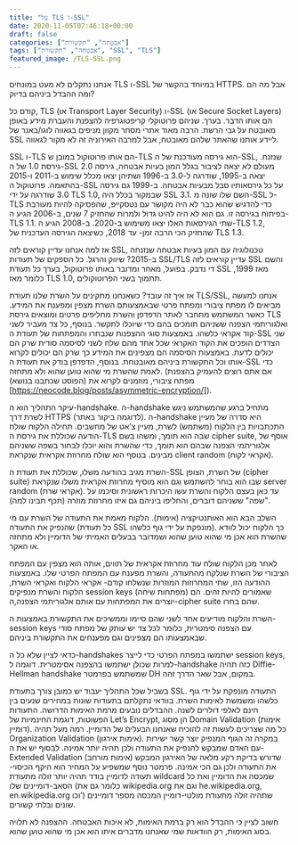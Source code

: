 ```yaml
---
title: "על TLS ו-SSL"
date: 2020-11-05T07:46:18+00:00
draft: false
categories: ["אבטחה", "תקשורת"]
tags: ["אבטחה", "תקשורת", "SSL", "TLS"]
featured_image: /TLS-SSL.png
---
```


אנחנו נתקלים לא מעט במונחים TLS ו-SSL במיוחד בהקשר של HTTPS. אבל מה הם ומה ההבדל ביניהם בדיוק?

קודם כל, TLS (או Transport Layer Security) ו-SSL (או Secure Socket Layers) הם אותו הדבר. בערך. שניהם פרוטוקלי קריפטוגרפיה להצפנת והעברת מידע באופן מאובטח על גבי הרשת. הרבה מאוד אתרי מסחר מקוון מניפים בגאווה לוגו/באנר של SSL ליידע אותנו שהאתר שלהם מאובטח, אבל למרבה האירוניה זה לא מקור לגאווה. 

SSL ו-TLS הם אותו פרוטוקול במובן ש-TLS הוא גירסה מעודכנת של ה-SSL, שנזנח. גירסת 1.0 של ה-SSL מעולם לא יצאה לציבור בגלל המון בעיות אבטחה, גירסה 2.0 יצאה ב-1995, שודרגה ל-3.0 ב-1996 ושתיהן יצאו מכלל שימוש ב-2011 ו-2015 בהתאמה. פרוטוקול ה-SSL על כל גירסאותיו סבל מבעיות אבטחה. ב-1999 גם גירסה 3.0 שודרגה על ידי TLS 1.0, שבמקור בכלל היה SSL 3.1. השם שלו שונה מ-SSL ל-TLS כדי להדגיש שהוא כבר לא היה מקושר עם נטסקייפ, שהפסיקה להיות מעורבת בפיתוח בגירסה זו. גם הוא לא היה להיט גדול ולמרות שהחזיק 7 שנים, ב-2006 הגיע ה-TLS 1.1. שתי הגירסאות האלו יצאו משימוש ב-2020. ב-2008 הגיע ה-TLS 1.2, שהחזיק הכי הרבה זמן- עד 2018, כשיצאה הגירסה העדכנית של TLS 1.3.

אז למה אנחנו עדיין קוראים לזה SSL, טכנולוגיה עם המון בעיות אבטחה שנזנחה ב-2015? שיווק והרגל. כל הספקים של תעודות SSL/TLS עדיין קוראים לזה SSL והשם די נדבק. בפועל, מאחר ומדובר באותו פרוטוקול, בערך כל תעודת SSL מאז 1999, כלומר מאז TLS 1.0, תתמוך בשני הפרוטוקולים.

אז איך זה עובד? כשאנחנו מתקינים על השרת שלנו תעודת TLS/SSL, אנחנו למעשה מביאים לו מפתח ציבורי ומפתח פרטי שבאמצעותם השרת מצפין ומפענח את המידע. כאשר המשתמש מתחבר לאתר הדפדפן והשרת מחליפים פרטים ומוצאים גירסת TLS ואלגוריתמי הצפנה ששניהם תומכים בהם כדי שיוכלו לתקשר. בנוסף, כל צד מעביר לשני קוד אקראי כלשהו. באמצעות סוגי ההצפנות שנבחרו והמפתחות של תעודת ה-SSL שני הצדדים הופכים את הקוד האקראי שכל אחד מהם שלח לשני לסיסמה סודית שרק הם יכולים לדעת. באמצעות הסיסמה הם מצפינים את המידע כך שרק הם יכולים לקרוא אותו וכל התקשורת ביניהם מאובטחת. בנוסף, הדפדפן בודק את תעודת ה-SSL כדי לאמת שהשרת מי שהוא טוען שהוא ולא מתחזה. (אם אתם רוצים להעמיק בהצפנת מפתח ציבורי, מוזמנים לקרוא את (הפוסט שכתבנו בנושא)[https://neocode.blog/posts/asymmetric-encryption/]).

עיקר התהליך הוא ה-handshake. ה-handshake מתחיל ברגע שהמשתמש ניגש לשרת דרך HTTPS (לדוגמה ביקור באתר). ה-handshake היא סדרה של מעיין התכתבויות בין הלקוח (משתמש)  לשרת, מעיין צ’אט של מחשבים. תחילה הלקוח שולח הודעה שכוללת את גירסת ה-TLS שבה הוא תומך, ומשהו בשם cipher suite, אוסף של אלגוריתמי הצפנה שבהם הוא תומך, כדי שהשרת והוא יוכלו לבחור בשפה ששניהם מבינים. בנוסף הוא שולח מחרוזת אקראית שנקראת client random (אקראי לקוח).

השרת מגיב בהודעה משלו, שכוללת את תעודת ה-SSL של השרת, הצופן (cipher suite)  שבו הוא בוחר להשתמש וגם הוא מוסיף מחרוזת אקראית משלו שנקראת server random (אקראי שרת). עד כאן בעצם הלקוח והשרת עשו היכרות ראשונית וסיכמו על "שפה" ששניהם דוברים, והחליפו ביניהם גם איזו מחרוזת מוזרה (תכף תבינו למה).

השלב הבא הוא האותנטיקציה (אימות). הלקוח מאמת את התעודה של השרת עם מי שהנפיק את התעודה (כל תעודת SSL מונפקת על ידי גוף כלשהו). כך הלקוח יכול לוודא שהשרת הוא אכן מי שהוא טוען שהוא ושמדובר בבעלים האמיתי של הדומיין ולא מתחזה או האקר.

לאחר מכן הלקוח שולח עוד מחרוזת אקראית של תווים, אותה הוא מצפין עם המפתח הציבורי של השרת שנלקח מהתעודה, והשרת מפענח עם המפתח הפרטי שלו. באמצעות ההודעה הזו, שתי המחרוזות המוזרות שנשלחו קודם- אקראי הלקוח ואקראי השרת, הלקוח והשרת מנפיקים session keys (מפתחות שיחה) שאמורים להיות זהים. הם יוצרים את המפתחות עם אותם אלגוריתמי הצפנה,ה-cipher suite שהם בחרו.

השרת והלקוח מודיעים אחד לשני שהם סיימו וממשיכים את התקשורת באמצעות ה-session keys עם הצפנה סימטרית, כלומר לכל צד יש עותק של מפתח סודי שבאמצעותו הם מצפינים וגם מפענחים את התקשורת ביניהם.

כדאי לציין שלא כל ה-handshakes ישתמשו במפתח הפרטי כדי לייצר session keys, למרות שכולן ישתמשו בהצפנה אסימטרית. דוגמה ל-handshake כזה תהיה Diffie-Hellman handshake שמשתמש בפרמטר DH במקום, אבל שאר הדרך זהה. 

בשביל שכל התהליך יעבוד יש כמובן צורך בתעודת SSL. התעודה מונפקת על ידי גוף כלשהו ומשמשת לאימות השרת. בוודאי נתקלתם בתעודות שונות במחירים שנעים בין חינם לאלפי דולרים לשנה. ההבדלים נובעים מרמת האימות הדרושה. התעודות הפשוטות, דוגמת החינמיות של Let’s Encrypt, הן מסוג Domain Validation (אימות דומיין). כל מה שצריכים לעשות זה להוכיח שאנחנו הבעלים של הדומיין. רמה מעל תהיה Organization Validation (אימות אירגון). במקרה זה הגוף המנפיק יוצר קשר ישירות עם האדם שמבקש להנפיק את התעודה ולכן תהיה יותר אמינה. לבסוף יש את ה-Extended Validation (אימות מורחב) שדורש בדיקת רקע מלאה של האירגון המבקש את התעודה ולכן גם הכי אמינה. פרמטר נוסף שמשפיע על המחיר הוא היקף הכיסוי- תעודה לדומיין בודד תהיה יותר זולה מתעודת wildcard שמכסה את הדומיין ואת כל הסאב-דומיינים שלו (כלומר גם את wikipedia.org וגם את he.wikipedia.org, en.wikipedia.org וכו’) שתהיה זולה מתעודת מולטי-דומיין המכסה מספר דומיינים שונים ובלתי קשורים. 

חשוב לציין כי ההבדל הוא רק ברמת האימות, לא איכות האבטחה. ההצפנה לא תלויה בסוג האימות, רק הוודאות שמי שאנחנו מדברים איתו הוא אכן מי שהוא טוען שהוא. 
